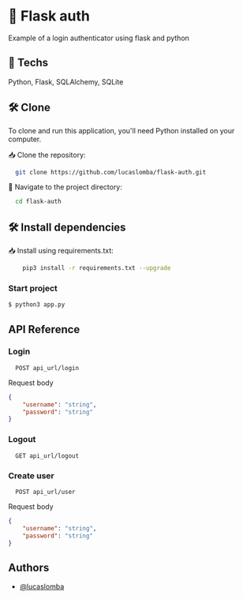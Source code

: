 # 🔐 Flask auth
Example of a login authenticator using flask and python

## 🚀 Techs
Python, Flask, SQLAlchemy, SQLite


## 🛠️ Clone

To clone and run this application, you'll need Python installed on your computer.

📥 Clone the repository:

```bash
  git clone https://github.com/lucaslomba/flask-auth.git
```

📂 Navigate to the project directory:

```bash
  cd flask-auth
```

## 🛠️ Install dependencies

📥 Install using requirements.txt:

```bash
    pip3 install -r requirements.txt --upgrade
```

### Start project 

```bash
$ python3 app.py

```

## API Reference

### Login

```http
  POST api_url/login
```

Request body

```JSON
{
    "username": "string",
    "password": "string"
}
```

### Logout

```http
  GET api_url/logout
```

### Create user

```http
  POST api_url/user
```

Request body

```JSON
{
    "username": "string",
    "password": "string"
}
```

## Authors

- [@lucaslomba](https://github.com/lucaslomba)

